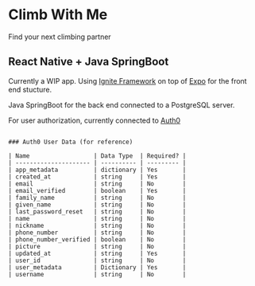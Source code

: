 # Climb With Me

Find your next climbing partner

## React Native + Java SpringBoot
Currently a WIP app. Using [Ignite Framework](https://docs.infinite.red/ignite-cli/) on top of [Expo](https://expo.dev/) for the front end stucture. 

Java SpringBoot for the back end connected to a PostgreSQL server.

For user authorization, currently connected to [Auth0](https://auth0.com/docs)


```

### Auth0 User Data (for reference)

| Name                  | Data Type  | Required? |
| --------------------- | ---------- | --------- |
| app_metadata          | dictionary | Yes       |
| created_at            | string     | Yes       |
| email                 | string     | No        |
| email_verified        | boolean    | Yes       |
| family_name           | string     | No        |
| given_name            | string     | No        |
| last_password_reset   | string     | No        |
| name                  | string     | No        |
| nickname              | string     | No        |
| phone_number          | string     | No        |
| phone_number_verified | boolean    | No        |
| picture               | string     | No        |
| updated_at            | string     | Yes       |
| user_id               | string     | No        |
| user_metadata         | Dictionary | Yes       |
| username              | string     | No        |
